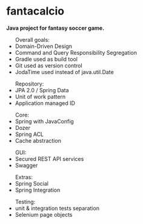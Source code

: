 # fantacalcio
<b>Java project for fantasy soccer game.</b>


<ul>Overall goals: 
<li>Domain-Driven Design</li>
<li>Command and Query Responsibility Segregation </li>
<li>Gradle used as build tool</li>
<li>Git used as version control</li>
<li>JodaTime used instead of java.util.Date</li>
</ul>

<ul>Repository:
<li> JPA 2.0 / Spring Data </li>
<li> Unit of work pattern</li>
<li> Application managed ID </li>
</ul>

<ul>Core:
<li> Spring with JavaConfig </li>
<li> Dozer </li>
<li> Spring ACL </li>
<li> Cache abstraction </li>
</ul>

<ul>GUI:
<li> Secured REST API services </li>
<li> Swagger </li>
</ul>

<ul>Extras:
<li> Spring Social </li>
<li> Spring Integration </li>
</ul>

<ul>Testing:
<li> unit & integration tests separation </li>
<li>Selenium page objects</li>
</ul>

